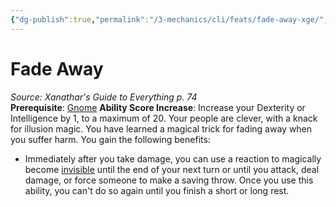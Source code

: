 ```yaml
---
{"dg-publish":true,"permalink":"/3-mechanics/cli/feats/fade-away-xge/","tags":["ttrpg-cli/compendium/src/5e/xge","ttrpg-cli/feat"],"noteIcon":""}
---
```


# Fade Away
*Source: Xanathar's Guide to Everything p. 74*  
**Prerequisite**: [Gnome](3-Mechanics/CLI/races/gnome.md)
**Ability Score Increase**: Increase your Dexterity or Intelligence by 1, to a maximum of 20.
Your people are clever, with a knack for illusion magic. You have learned a magical trick for fading away when you suffer harm. You gain the following benefits:

- Immediately after you take damage, you can use a reaction to magically become [invisible](3-Mechanics/CLI/rules/conditions.md#Invisible) until the end of your next turn or until you attack, deal damage, or force someone to make a saving throw. Once you use this ability, you can't do so again until you finish a short or long rest.